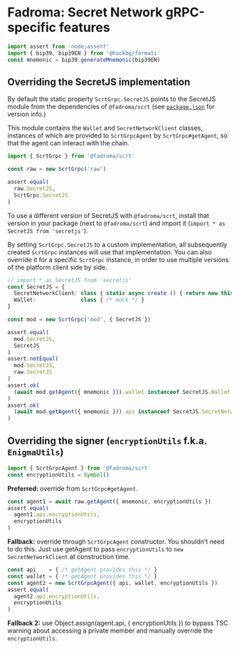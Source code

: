 # Fadroma: Secret Network gRPC-specific features

```typescript
import assert from 'node:assert'
import { bip39, bip39EN } from '@hackbg/formati'
const mnemonic = bip39.generateMnemonic(bip39EN)
```

## Overriding the SecretJS implementation

By default the static property `ScrtGrpc.SecretJS` points to the SecretJS module from the
dependencies of `@fadroma/scrt` (see [`package.json`](./package.json) for version info.)

This module contains the `Wallet` and `SecretNetworkClient` classes,
instances of which are provided to `ScrtGrpcAgent` by `ScrtGrpc#getAgent`,
so that the agent can interact with the chain.

```typescript
import { ScrtGrpc } from '@fadroma/scrt'

const raw = new ScrtGrpc('raw')

assert.equal(
  raw.SecretJS,
  ScrtGrpc.SecretJS
)
```

To use a different version of SecretJS with `@fadroma/scrt`, install that version in your
package (next to `@fadroma/scrt`) and import it (`import * as SecretJS from 'secretjs'`).

By setting `ScrtGrpc.SecretJS` to a custom implementation, all subsequently created `ScrtGrpc`
instances will use that implementation. You can also override it for a specific `ScrtGrpc`
instance, in order to use multiple versions of the platform client side by side.

```typescript
// import * as SecretJS from 'secretjs'
const SecretJS = {
  SecretNetworkClient: class { static async create () { return new this () } }
  Wallet:              class { /* mock */ }
}

const mod = new ScrtGrpc('mod', { SecretJS })

assert.equal(
  mod.SecretJS,
  SecretJS
)
assert.notEqual(
  mod.SecretJS,
  raw.SecretJS
)
assert.ok(
  (await mod.getAgent({ mnemonic })).wallet instanceof SecretJS.Wallet
)
assert.ok(
  (await mod.getAgent({ mnemonic })).api instanceof SecretJS.SecretNetworkClient
)
```

## Overriding the signer (`encryptionUtils` f.k.a. `EnigmaUtils`)

```typescript
import { ScrtGrpcAgent } from '@fadroma/scrt'
const encryptionUtils = Symbol()
```

**Preferred:** override from `ScrtGrpc#getAgent`.

```typescript
const agent1 = await raw.getAgent({ mnemonic, encryptionUtils })
assert.equal(
  agent1.api.encryptionUtils,
  encryptionUtils
)
```

**Fallback:** override through `ScrtGrpcAgent` constructor.
You shouldn't need to do this. Just use getAgent to pass `encryptionUtils` to
`new SecretNetworkClient` at construction time.

```typescript
const api    = { /* getAgent provides this */ }
const wallet = { /* getAgent provides this */ }
const agent2 = new ScrtGrpcAgent({ api, wallet, encryptionUtils })
assert.equal(
  agent2.api.encryptionUtils,
  encryptionUtils
)
```

**Fallback 2:** use Object.assign(agent.api, { encryptionUtils })
to bypass TSC warning about accessing a private member and manually override
the `encryptionUtils`.
